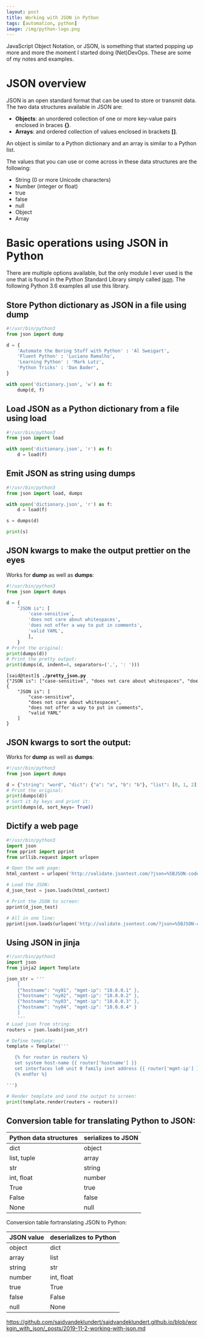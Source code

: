 ```yaml
---
layout: post
title: Working with JSON in Python
tags: [automation, python]
image: /img/python-logo.png
---
```


JavaScript Object Notation, or JSON, is something that started popping up more and more the moment I started doing (Net)DevOps. These are some of my notes and examples.


JSON overview
=============

JSON is an open standard format that can be used to store or transmit data. The two data structures available in JSON are:
-	<b>Objects</b>: an unordered collection of one or more key-value pairs enclosed in braces <b>{}</b>.
-	<b>Arrays</b>: and ordered collection of values enclosed in brackets <b>[]</b>.

An object is similar to a Python dictionary and an array is similar to a Python list.

The values that you can use or come across in these data structures are the following:
-	String (0 or more Unicode characters)
-	Number (integer or float)
-	true
-	false
-	null
-	Object
-	Array


Basic operations using JSON in Python
=====================================

There are multiple options available, but the only module I ever used is the one that is found in the Python Standard Library simply called [json](https://docs.python.org/3/library/json.html). The following Python 3.6 examples all use this library. 


<h2>Store Python dictionary as JSON in a file using dump</h2>

```python
#!/usr/bin/python3
from json import dump

d = {
    'Automate the Boring Stuff with Python' : 'Al Sweigart',
    'Fluent Python' : 'Luciano Ramalho',
    'Learning Python' : 'Mark Lutz',
    'Python Tricks' : 'Dan Bader',
}

with open('dictionary.json', 'w') as f:
    dump(d, f)
```


<h2>Load JSON as a Python dictionary from a file using load</h2>

```python
#!/usr/bin/python3
from json import load

with open('dictionary.json', 'r') as f:    
    d = load(f)
```

<h2>Emit JSON as string using dumps</h2>

```python
#!/usr/bin/python3
from json import load, dumps

with open('dictionary.json', 'r') as f:    
    d = load(f)

s = dumps(d)

print(s)
```

<h2>JSON kwargs to make the output prettier on the eyes</h2>

Works for <b>dump</b> as well as <b>dumps</b>:

```python
#!/usr/bin/python3
from json import dumps

d = {
    "JSON is": [
        'case-sensitive',
        'does not care about whitespaces',
        'does not offer a way to put in comments',
        'valid YAML',
        ], 
    }
# Print the original:
print(dumps(d))
# Print the pretty output:
print(dumps(d, indent=4, separators=(',', ': ')))
```

<pre style="font-size:12px">
[said@test]$ <b>./pretty_json.py</b>
{"JSON is": ["case-sensitive", "does not care about whitespaces", "does not offer a way to put in comments", "valid YAML"]}
{
    "JSON is": [
        "case-sensitive",
        "does not care about whitespaces",
        "does not offer a way to put in comments",
        "valid YAML"
    ]
}
</pre>

<h2>JSON kwargs to sort the output:</h2>

Works for <b>dump</b> as well as <b>dumps</b>:

```python
#!/usr/bin/python3
from json import dumps

d = {"string": "word", "dict": {"a": "a", "b": "b"}, "list": [0, 1, 2], }
# Print the original:
print(dumps(d))
# Sort it by keys and print it:
print(dumps(d, sort_keys= True))
```

<h2>Dictify a web page</h2>

```python
#!/usr/bin/python3
import json
from pprint import pprint
from urllib.request import urlopen

# Open the web page:
html_content = urlopen('http://validate.jsontest.com/?json=%5BJSON-code-to-validate%5D').read()  

# Load the JSON:
d_json_test = json.loads(html_content)

# Print the JSON to screen:
pprint(d_json_test)

# All in one line:
pprint(json.loads(urlopen('http://validate.jsontest.com/?json=%5BJSON-code-to-validate%5D').read()))
```

<h2>Using JSON in jinja</h2>

```python
#!/usr/bin/python3
import json
from jinja2 import Template

json_str = '''
    [
    {"hostname": "ny01", "mgmt-ip": "10.0.0.1" }, 
    {"hostname": "ny02", "mgmt-ip": "10.0.0.2" }, 
    {"hostname": "ny03", "mgmt-ip": "10.0.0.3" }, 
    {"hostname": "ny04", "mgmt-ip": "10.0.0.4" }
    ]
    '''
# Load json from string:
routers = json.loads(json_str)

# Define template:
template = Template('''

   {% for router in routers %}
   set system host-name {{ router['hostname'] }}
   set interfaces lo0 unit 0 family inet address {{ router['mgmt-ip'] }} primary
   {% endfor %}

''')

# Render template and send the output to screen:
print(template.render(routers = routers))
```


<h2>Conversion table for translating Python to JSON:</h2>


| Python data structures | serializes to JSON |
| ---------------------- | ------------------ |
| dict                   | object             |
| list, tuple            | array              |
| str                    | string             |
| int, float             | number             |
| True                   | true               |
| False                  | false              |
| None                   | null               |

Conversion table fortranslating JSON to Python:

| JSON value         | deserializes to Python |
| ------------------ | ---------------------- |
| object             | dict                   |
| array              | list                   |
| string             | str                    |
| number             | int, float             |
| true               | True                   |
| false              | False                  |
| null               | None                   |

https://github.com/saidvandeklundert/saidvandeklundert.github.io/blob/workgin_with_json/_posts/2019-11-2-working-with-json.md